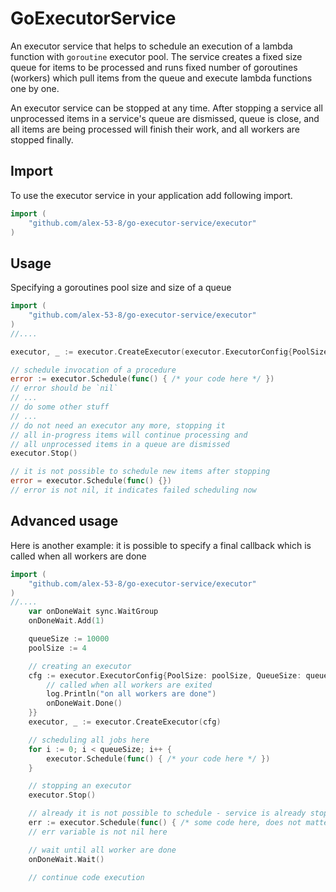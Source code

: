 # GoExecutorService

An executor service that helps to schedule an execution of a lambda function with `goroutine` executor pool.
The service creates a fixed size queue for items to be processed and runs fixed number of goroutines (workers) 
which pull items from the queue and execute lambda functions one by one.

An executor service can be stopped at any time. After stopping a service all unprocessed items in a service's queue are dismissed, queue is close, and all items are being processed will finish their work, and all workers are stopped finally.

## Import

To use the executor service in your application add following import.

```go
import (
	"github.com/alex-53-8/go-executor-service/executor"
)
```

## Usage

Specifying a goroutines pool size and size of a queue

```go
import (
	"github.com/alex-53-8/go-executor-service/executor"
)
//....

executor, _ := executor.CreateExecutor(executor.ExecutorConfig{PoolSize: 4, QueueSize: 100})

// schedule invocation of a procedure
error := executor.Schedule(func() { /* your code here */ })
// error should be `nil`
// ...
// do some other stuff
// ...
// do not need an executor any more, stopping it
// all in-progress items will continue processing and
// all unprocessed items in a queue are dismissed
executor.Stop()

// it is not possible to schedule new items after stopping
error = executor.Schedule(func() {})
// error is not nil, it indicates failed scheduling now
```

## Advanced usage

Here is another example: it is possible to specify a final callback which is called when all workers are done

```go
import (
	"github.com/alex-53-8/go-executor-service/executor"
)
//....
	var onDoneWait sync.WaitGroup
	onDoneWait.Add(1)

	queueSize := 10000
	poolSize := 4

	// creating an executor
	cfg := executor.ExecutorConfig{PoolSize: poolSize, QueueSize: queueSize, OnAllWorkersStopped: func() {
		// called when all workers are exited
		log.Println("on all workers are done")
		onDoneWait.Done()
	}}
	executor, _ := executor.CreateExecutor(cfg)

	// scheduling all jobs here
	for i := 0; i < queueSize; i++ {
		executor.Schedule(func() { /* your code here */ })
	}

	// stopping an executor
	executor.Stop()

	// already it is not possible to schedule - service is already stopped
	err := executor.Schedule(func() { /* some code here, does not matter - it will be executed*/ })
	// err variable is not nil here

	// wait until all worker are done
	onDoneWait.Wait()

    // continue code execution
```